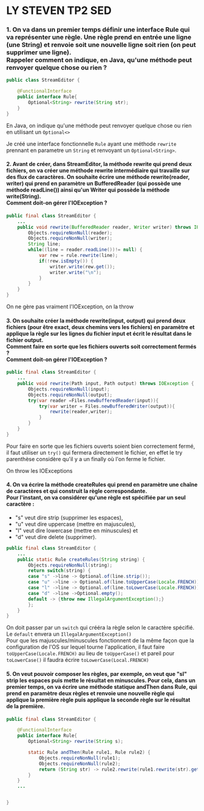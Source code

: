 # LY STEVEN TP2 SED

### 1. On va dans un premier temps définir une interface Rule qui va représenter une règle. Une règle prend en entrée une ligne (une String) et renvoie soit une nouvelle ligne soit rien (on peut supprimer une ligne). <br>Rappeler comment on indique, en Java, qu'une méthode peut renvoyer quelque chose ou rien ?

```java
public class StreamEditor {

	@FunctionalInterface
	public interface Rule{
		Optional<String> rewrite(String str);
	}
}
```
En Java, on indique qu'une méthode peut renvoyer quelque chose ou rien en utilisant un ``Optional<>``

Je créé une interface fonctionnelle ``Rule`` ayant une méthode ``rewrite`` prennant en parametre un ``String`` et renvoyant un ``Optional<String>``.

#### 2. Avant de créer, dans StreamEditor, la méthode rewrite qui prend deux fichiers, on va créer une méthode rewrite intermédiaire qui travaille sur des flux de caractères. On souhaite écrire une méthode rewrite(reader, writer) qui prend en paramètre un BufferedReader (qui possède une méthode readLine()) ainsi qu'un Writer qui possède la méthode write(String).<br>Comment doit-on gérer l'IOException ?


```java
public final class StreamEditor {
    ...
    public void rewrite(BufferedReader reader, Writer writer) throws IOException{
		Objects.requireNonNull(reader);
		Objects.requireNonNull(writer);
		String line;
		while((line = reader.readLine())!= null) {
			var rew = rule.rewrite(line);
			if(!rew.isEmpty()) {
				writer.write(rew.get());
				writer.write("\n");
			}
		}
	}
}
```
On ne gère pas vraiment l'IOException, on la throw

#### 3. On souhaite créer la méthode rewrite(input, output) qui prend deux fichiers (pour être exact, deux chemins vers les fichiers) en paramètre et applique la règle sur les lignes du fichier input et écrit le résultat dans le fichier output.<br>Comment faire en sorte que les fichiers ouverts soit correctement fermés ?<br>Comment doit-on gérer l'IOException ?

```java
public final class StreamEditor {
    ...
	public void rewrite(Path input, Path output) throws IOException {
		Objects.requireNonNull(input);
		Objects.requireNonNull(output);
		try(var reader =Files.newBufferedReader(input)){
			try(var writer = Files.newBufferedWriter(output)){
				rewrite(reader,writer);
			}
		}	
	}
}
```
Pour faire en sorte que les fichiers ouverts soient bien correctement fermé, il faut utiliser un ``try()`` qui fermera directement le fichier, en effet le try parenthèse considère qu'il y a un finally où l'on ferme le fichier.

On throw les IOExceptions

#### 4. On va écrire la méthode createRules qui prend en paramètre une chaîne de caractères et qui construit la règle correspondante.<br>Pour l'instant, on va considérer qu'une règle est spécifiée par un seul caractère :
- "s" veut dire strip (supprimer les espaces),
- "u" veut dire uppercase (mettre en majuscules),
- "l" veut dire lowercase (mettre en minuscules) et
- "d" veut dire delete (supprimer).

```java
public final class StreamEditor {
    ...
	public static Rule createRules(String string) {
		Objects.requireNonNull(string);
		return switch(string) {
		case "s" ->line -> Optional.of(line.strip()); 
		case "u" ->line -> Optional.of(line.toUpperCase(Locale.FRENCH));
		case "l" ->line -> Optional.of(line.toLowerCase(Locale.FRENCH));
		case "d" ->line ->Optional.empty();
		default -> {throw new IllegalArgumentException();}
		};
	}
}
```
On doit passer par un ``switch`` qui crééra la règle selon le caractère spécifié. Le ``default`` envera un ``IllegalArgumentException()``
<br>Pour que les majuscules/minuscules fonctionnent de la même façon que la configuration de l'OS sur lequel tourne l'application, il faut faire ``toUpperCase(Locale.FRENCH)`` au lieu de ``toUpperCase()`` et pareil pour ``toLowerCase()`` il faudra écrire ``toLowerCase(Local.FRENCH)``

#### 5. On veut pouvoir composer les règles, par exemple, on veut que "sl" strip les espaces puis mette le résultat en minuscules. Pour cela, dans un premier temps, on va écrire une méthode statique andThen dans Rule, qui prend en paramètre deux règles et renvoie une nouvelle règle qui applique la première règle puis applique la seconde règle sur le résultat de la première.

```java
public final class StreamEditor {

	@FunctionalInterface
	public interface Rule{
		Optional<String> rewrite(String s);

		static Rule andThen(Rule rule1, Rule rule2) {
			Objects.requireNonNull(rule1);
			Objects.requireNonNull(rule2);
			return (String str) -> rule2.rewrite(rule1.rewrite(str).get());
		}
	}
    ...


}
```